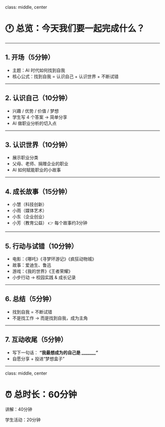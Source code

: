 class: middle, center

# 🕐 总览：今天我们要一起完成什么？

---

## 1. 开场（5分钟）
- 主题：AI 时代如何找到自我
- 核心公式：找到自我 = 认识自己 + 认识世界 + 不断试错

---

## 2. 认识自己（10分钟）
- 兴趣 / 优势 / 价值 / 梦想
- 学生写 4 个答案 → 简单分享
- AI 做职业分析的切入点

---

## 3. 认识世界（10分钟）
- 展示职业分类
- 父母、老师、捐赠企业的职业
- AI 如何赋能职业的小故事

---

## 4. 成长故事（15分钟）
- 小慧（科技创新）
- 小雨（媒体艺术）
- 小东（企业创业）
- 小芳（教育公益）
👉 每个故事约3分钟

---

## 5. 行动与试错（10分钟）
- 电影：《哪吒》《寻梦环游记》《疯狂动物城》
- 故事：爱迪生、鲁迅
- 游戏：《我的世界》《王者荣耀》
- 小步行动 → 校园实践 & 成长记录

---

## 6. 总结（5分钟）
- 找到自我 = 不断试错
- 不是找工作 → 而是找到自我，成为主角

---

## 7. 互动收尾（5分钟）
- 写下一句话：
  **“我最想成为的自己是 _______”**
- 自愿分享 + 投进“梦想盒子”

---

class: middle, center

# ⏰ 总时长：60分钟

讲解：40分钟

学生活动：20分钟
